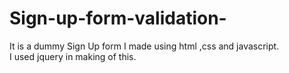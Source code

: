# Sign-up-form-validation-
It is a dummy Sign Up form I made using html ,css and javascript.
<br>
I used jquery in making of this.
